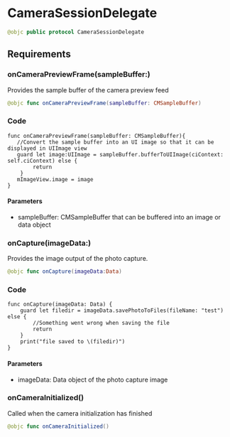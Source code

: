 # CameraSessionDelegate

``` swift
@objc public protocol CameraSessionDelegate 
```

## Requirements

### onCameraPreviewFrame(sampleBuffer:​)

Provides the sample buffer of the camera preview feed

``` swift
@objc func onCameraPreviewFrame(sampleBuffer: CMSampleBuffer)
```

### Code

``` 
func onCameraPreviewFrame(sampleBuffer: CMSampleBuffer){
   //Convert the sample buffer into an UI image so that it can be displayed in UIImage view
   guard let image:UIImage = sampleBuffer.bufferToUIImage(ciContext: self.ciContext) else {
        return
    }
   mImageView.image = image
}
```

#### Parameters

  - sampleBuffer: CMSampleBuffer that can be buffered into an image or data object

### onCapture(imageData:​)

Provides the image output of the photo capture.

``` swift
@objc func onCapture(imageData:Data)
```

### Code

``` 
func onCapture(imageData: Data) {
    guard let filedir = imageData.savePhotoToFiles(fileName: "test") else {
        //Something went wrong when saving the file
        return
    }
    print("file saved to \(filedir)")
}
```

#### Parameters

  - imageData: Data object of the photo capture image

### onCameraInitialized()

Called when the camera initialization has finished

``` swift
@objc func onCameraInitialized()
```
